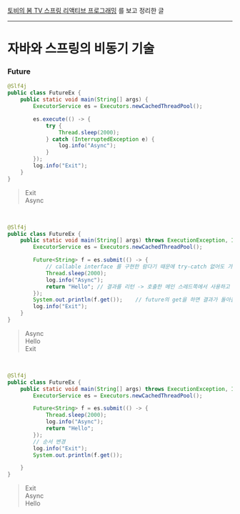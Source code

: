 [토비의 봄 TV 스프링 리액티브 프로그래밍](https://www.youtube.com/watch?v=aSTuQiPB4Ns&list=PLOLeoJ50I1kkqC4FuEztT__3xKSfR2fpw&index=4) 를 보고 정리한 글
<hr>

# 자바와 스프링의 비동기 기술

### Future

```java
@Slf4j
public class FutureEx {
    public static void main(String[] args) {
        ExecutorService es = Executors.newCachedThreadPool();

        es.execute(() -> {
            try {
                Thread.sleep(2000);
            } catch (InterruptedException e) {
                log.info("Async");
            }
        });
        log.info("Exit");
    }
}
```
> Exit <br>
> Async

<br>

```java
@Slf4j
public class FutureEx {
    public static void main(String[] args) throws ExecutionException, InterruptedException {
        ExecutorService es = Executors.newCachedThreadPool();

        Future<String> f = es.submit(() -> {
            // callable interface 를 구현한 람다기 때문에 try-catch 없어도 가능
            Thread.sleep(2000);
            log.info("Async");
            return "Hello"; // 결과를 리턴 -> 호출한 메인 스레드쪽에서 사용하고 싶다 -> Future
        });
        System.out.println(f.get());    // future의 get을 하면 결과가 돌아올 때까지 Blocking (다음줄로 못 내려감)
        log.info("Exit");
    }
}
```
> Async <br>
> Hello <br>
> Exit <br>

<br>

```java
@Slf4j
public class FutureEx {
    public static void main(String[] args) throws ExecutionException, InterruptedException {
        ExecutorService es = Executors.newCachedThreadPool();

        Future<String> f = es.submit(() -> {
            Thread.sleep(2000);
            log.info("Async");
            return "Hello"; 
        });
        // 순서 변경 
        log.info("Exit");
        System.out.println(f.get());

    }
}
```
> Exit  <br>
> Async <br>
> Hello  <br>

<br>


